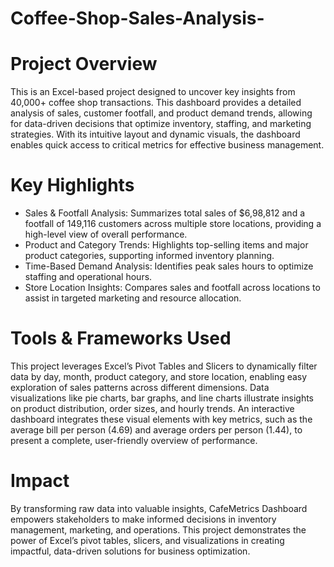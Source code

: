 # Coffee-Shop-Sales-Analysis-

# Project Overview
This is an Excel-based project designed to uncover key insights from 40,000+ coffee shop transactions. This dashboard provides a detailed analysis of sales, customer footfall, and product demand trends, allowing for data-driven decisions that optimize inventory, staffing, and marketing strategies. With its intuitive layout and dynamic visuals, the dashboard enables quick access to critical metrics for effective business management.

# Key Highlights
* Sales & Footfall Analysis: Summarizes total sales of $6,98,812 and a footfall of 149,116 customers across multiple store locations, providing a high-level view of overall performance.
* Product and Category Trends: Highlights top-selling items and major product categories, supporting informed inventory planning.
* Time-Based Demand Analysis: Identifies peak sales hours to optimize staffing and operational hours.
* Store Location Insights: Compares sales and footfall across locations to assist in targeted marketing and resource allocation.
# Tools & Frameworks Used
This project leverages Excel’s Pivot Tables and Slicers to dynamically filter data by day, month, product category, and store location, enabling easy exploration of sales patterns across different dimensions. Data visualizations like pie charts, bar graphs, and line charts illustrate insights on product distribution, order sizes, and hourly trends. An interactive dashboard integrates these visual elements with key metrics, such as the average bill per person (4.69) and average orders per person (1.44), to present a complete, user-friendly overview of performance.

# Impact
By transforming raw data into valuable insights, CafeMetrics Dashboard empowers stakeholders to make informed decisions in inventory management, marketing, and operations. This project demonstrates the power of Excel’s pivot tables, slicers, and visualizations in creating impactful, data-driven solutions for business optimization.
